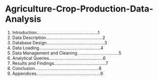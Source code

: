 # Agriculture-Crop-Production-Data-Analysis

1. Introduction..................................................1
2. Data Description..............................................2
3. Database Design...............................................3
4. Data Loading..................................................4
5. Data Management and Cleaning..................................5
6. Analytical Queries............................................6
7. Results and Findings..........................................7
8. Conclusion....................................................8
9. Appendices....................................................9

